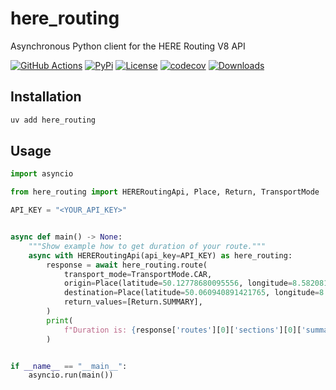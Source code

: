 # here_routing

Asynchronous Python client for the HERE Routing V8 API

[![GitHub Actions](https://github.com/eifinger/here_routing/workflows/CI/badge.svg)](https://github.com/eifinger/here_routing/actions?workflow=CI)
[![PyPi](https://img.shields.io/pypi/v/here_routing.svg)](https://pypi.python.org/pypi/here_routing)
[![License](https://img.shields.io/pypi/l/here_routing.svg)](https://github.com/eifinger/here_routing/blob/master/LICENSE)
[![codecov](https://codecov.io/gh/eifinger/here_routing/branch/master/graph/badge.svg)](https://codecov.io/gh/eifinger/here_routing)
[![Downloads](https://pepy.tech/badge/here_routing)](https://pepy.tech/project/here_routing)

## Installation

```bash
uv add here_routing
```

## Usage

```python
import asyncio

from here_routing import HERERoutingApi, Place, Return, TransportMode

API_KEY = "<YOUR_API_KEY>"


async def main() -> None:
    """Show example how to get duration of your route."""
    async with HERERoutingApi(api_key=API_KEY) as here_routing:
        response = await here_routing.route(
            transport_mode=TransportMode.CAR,
            origin=Place(latitude=50.12778680095556, longitude=8.582081794738771),
            destination=Place(latitude=50.060940891421765, longitude=8.336477279663088),
            return_values=[Return.SUMMARY],
        )
        print(
            f"Duration is: {response['routes'][0]['sections'][0]['summary']['duration']}"
        )


if __name__ == "__main__":
    asyncio.run(main())
```
